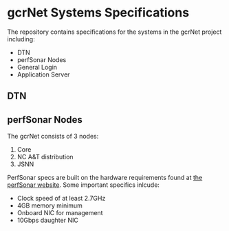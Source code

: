 # gcrNet Systems Specifications

The repository contains specifications for the systems in the gcrNet project including:

* DTN
* perfSonar Nodes
* General Login
* Application Server

## DTN

## perfSonar Nodes

The gcrNet consists of 3 nodes:

1. Core
2. NC A&T distribution
3. JSNN

PerfSonar specs are built on the hardware requirements found at [the perfSonar website](https://docs.perfsonar.net/install_hardware_details.html). Some important specifics inlcude:

* Clock speed of at least 2.7GHz
* 4GB memory minimum
* Onboard NIC for management
* 10Gbps daughter NIC
